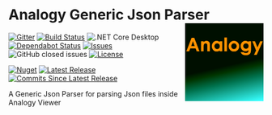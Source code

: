 # Analogy Generic Json Parser    <img src="./Assets/Analogy_logo2.png" align="right" width="155px" height="155px">

<p align="center">
    
[![Gitter](https://badges.gitter.im/Analogy-LogViewer/community.svg)](https://gitter.im/Analogy-LogViewer/community?utm_source=badge&utm_medium=badge&utm_campaign=pr-badge) 
 [![Build Status](https://dev.azure.com/Analogy-LogViewer/Analogy%20Log%20Viewer/_apis/build/status/Analogy-LogViewer.Analogy.LogViewer.JsonParser?branchName=master)](https://dev.azure.com/Analogy-LogViewer/Analogy%20Log%20Viewer/_build/latest?definitionId=12&branchName=master)  ![.NET Core Desktop](https://github.com/Analogy-LogViewer/Analogy.LogViewer.JsonParser/workflows/.NET%20Core%20Desktop/badge.svg)
 [![Dependabot Status](https://api.dependabot.com/badges/status?host=github&repo=Analogy-LogViewer/Analogy.LogViewer.JsonParser)](https://dependabot.com)
<a href="https://github.com/Analogy-LogViewer/Analogy.LogViewer.JsonParser/issues">
    <img src="https://img.shields.io/github/issues/Analogy-LogViewer/Analogy.LogViewer.JsonParser"  alt="Issues" />
</a>
![GitHub closed issues](https://img.shields.io/github/issues-closed-raw/Analogy-LogViewer/Analogy.LogViewer.JsonParser)
<a href="https://github.com/Analogy-LogViewer/Analogy.LogViewer.JsonParser/blob/master/LICENSE.md">
    <img src="https://img.shields.io/github/license/Analogy-LogViewer/Analogy.LogViewer.JsonParser"  alt="License" />
</a>

[![Nuget](https://img.shields.io/nuget/v/Analogy.LogViewer.JsonParser)](https://www.nuget.org/packages/Analogy.LogViewer.JsonParser/)
<a href="https://github.com/Analogy-LogViewer/Analogy.LogViewer.JsonParser/releases">
    <img src="https://img.shields.io/github/v/release/Analogy-LogViewer/Analogy.LogViewer.JsonParser"  alt="Latest Release" />
</a>
<a href="https://github.com/Analogy-LogViewer/Analogy.LogViewer.JsonParser/compare/V0.1.0...master">
    <img src="https://img.shields.io/github/commits-since/Analogy-LogViewer/Analogy.LogViewer.JsonParser/latest"  alt="Commits Since Latest Release"/>
</a>
</p>

A Generic Json Parser  for parsing Json files inside Analogy Viewer
